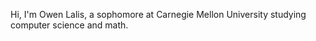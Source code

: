 Hi, I'm Owen Lalis, a sophomore at Carnegie Mellon University studying computer science and math.

<!---
ow3nl/ow3nl is a ✨ special ✨ repository because its `README.md` (this file) appears on your GitHub profile.
You can click the Preview link to take a look at your changes.
--->
